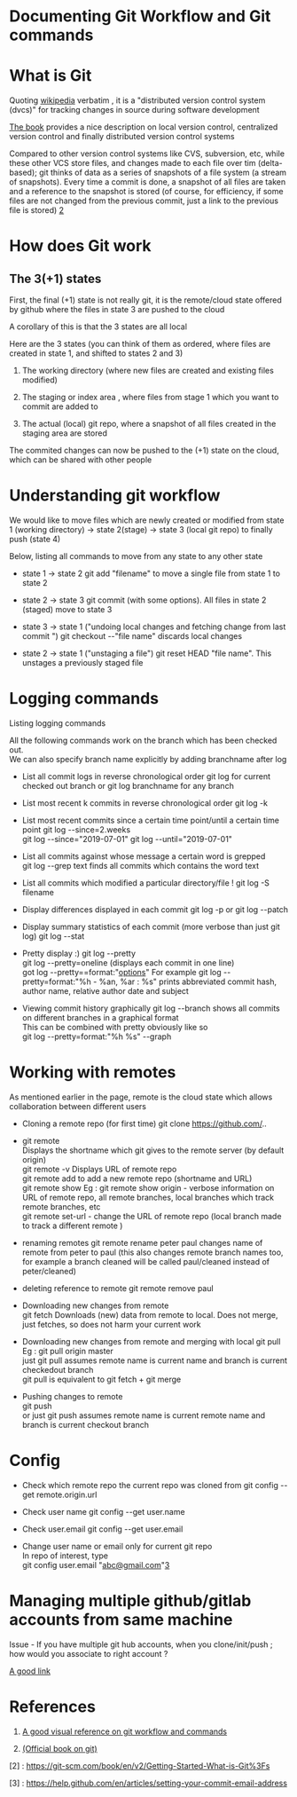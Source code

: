 # Documenting Git Workflow and Git commands


# What is Git

Quoting [wikipedia](https://en.wikipedia.org/wiki/Git) verbatim , it is a "distributed version control system (dvcs)" for tracking
changes in source during software development

[The book](https://git-scm.com/book/en/v2/Getting-Started-About-Version-Control) provides a nice description on local version control,
centralized version control and finally distributed version control systems  

Compared to other version control systems like CVS, subversion, etc, while these other VCS store files, and changes made to each file
over tim (delta-based); git thinks of data as a series of snapshots of a file system (a stream of snapshots). Every time a commit
is done, a snapshot of all files are taken and a reference to the snapshot is stored (of course, for efficiency, if some files are not
changed from the previous commit, just a link to the previous file is stored) [2](2)


# How does Git work

## The 3(+1) states

First, the final (+1) state is not really git, it is the remote/cloud state offered by github where the files in state 3 are pushed to the cloud

A corollary of this is that the 3 states are all local

Here are the 3 states (you can think of them as ordered, where files are created in state 1, and shifted to states 2 and 3)

1. The working directory (where new files are created and existing files modified)

2. The staging or index area , where files from stage 1 which you want to commit are added to

3. The actual (local) git repo, where a snapshot of all files created in the staging area are stored

The commited changes can now be pushed to the (+1) state on the cloud, which can be shared with other people






# Understanding git workflow

We would like to move files which are newly created or modified from state 1 (working directory) -> state 2(stage) -> state 3 (local git repo) to finally push (state 4)

Below, listing all commands to move from any state to any other state

- state 1 -> state 2
    git add "filename" to move a single file from state 1 to state 2

- state 2 -> state 3
    git commit (with some options). All files in state 2 (staged) move to state 3

- state 3 -> state 1  ("undoing local changes and fetching change from last commit ")
    git checkout --"file name"  discards local changes

- state 2 -> state 1 ("unstaging a file")
    git reset HEAD "file name". This unstages a previously staged file




# Logging commands

Listing logging commands  

All the following commands work on the branch which has been checked out.   
We can also specify branch name explicitly by adding branchname after log



- List all commit logs in reverse chronological order
    git log for current checked out branch or git log branchname for any branch

- List most recent k commits in reverse chronological order
    git log -k

- List most recent commits since a certain time point/until a certain time point
    git log --since=2.weeks  
    git log --since="2019-07-01"
    git log --until="2019-07-01"


- List all commits against whose message  a certain word is grepped  
    git log --grep text finds all commits which contains the word text  

- List all commits which modified a particular directory/file !
    git log -S filename



- Display differences displayed in each commit
    git log  -p or git log --patch

- Display summary statistics of each commit (more verbose than just git log)
    git log --stat

- Pretty display :)
    git log --pretty  
    git log --pretty=oneline (displays each commit in one line)  
    got log --pretty==format:"[options](https://git-scm.com/book/en/v2/Git-Basics-Viewing-the-Commit-History#pretty_format)"
    For example
    git log --pretty=format:"%h - %an, %ar : %s" prints abbreviated commit hash, author name, relative author date and subject


- Viewing commit history graphically
    git log --branch shows all commits on different branches in a graphical format   
    This can be combined with pretty obviously  like so  
    git log --pretty=format:"%h %s" --graph





# Working with remotes  

As mentioned earlier in the page, remote is the cloud state which allows collaboration between different users

- Cloning a remote repo (for first time)
    git clone https://github.com/..  

- git remote  
    Displays the shortname which git gives to the remote server (by default origin)  
    git remote -v  Displays URL of remote repo  
    git remote add <shortname> <url>  to add a new remote repo (shortname and URL)  
    git remote show <shortname> Eg : git remote show origin  - verbose information on URL of remote repo, all remote branches,
    local branches which track remote branches, etc  
    git remote set-url <shortname> <url>  - change the URL of remote repo  (local branch made to track a different remote   )

- renaming remotes
    git remote rename peter paul  changes name of remote from peter to paul  (this also changes remote branch names too,
    for example a branch cleaned will be called paul/cleaned instead of peter/cleaned)  

- deleting reference to  remote
   git remote remove paul



- Downloading new changes from remote  
    git fetch  <remoteshortname>
    Downloads (new) data from remote to local. Does not merge, just fetches, so does not harm your current work

- Downloading new changes from remote and merging with local
    git pull <remoteshortname> <localbranchname>  
    Eg : git pull origin master  
    just git pull assumes remote name is current name and branch is current checkedout branch  
    git pull is equivalent to git fetch + git merge

- Pushing changes to remote  
    git push <remoteshortname> <localbranchname>  
    or just git push assumes remote name is current remote name and branch is current checkout branch


# Config

- Check which remote repo the current repo was cloned from
    git config --get remote.origin.url

-  Check user name
    git config --get user.name

-  Check user.email
    git config --get user.email

-  Change user name or email only for current git repo  
    In repo of interest, type  
    git config user.email "abc@gmail.com"[3](3)



# Managing multiple github/gitlab accounts from same machine  

Issue - If you have multiple git hub accounts, when you clone/init/push ; how would you associate to right account ?    

[A good link](https://code.tutsplus.com/tutorials/quick-tip-how-to-work-with-github-and-multiple-accounts--net-22574)  



















# References

1. [A good visual reference on git workflow and commands](http://marklodato.github.io/visual-git-guide/index-en.html)

2. [(Official book on git)](https://git-scm.com/book/en/v2)




[2] : https://git-scm.com/book/en/v2/Getting-Started-What-is-Git%3Fs

[3] : https://help.github.com/en/articles/setting-your-commit-email-address
